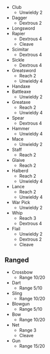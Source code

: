 - Club
  - Unwieldy 2
- Dagger
  - Dextrous 2
- Longsword
- Rapier
  - Dextrous 4
  - Cleave
- Scimitar
  - Dextrous 4
- Sickle
  - Dextrous 4
- Greatsword
  - Reach 2
  - Unwieldy 4
- Handaxe
- Battleaxe
  - Unwieldy 2
- Greataxe
  - Reach 2
  - Unwieldy 4
- Spear
  - Dextrous 4
- Hammer
  - Unwieldy 4
- Mace
  - Unwieldy 2
- Staff
  - Reach 2
- Glaive
  - Reach 2
- Halberd
  - Reach 2
  - Unwieldy 4
- Lance
  - Reach 2
  - Unwieldy 4
- War Pick
  - Unwieldy 2
- Whip
  - Reach 3
  - Dextrous 4
- Flail
  - Unwieldy 2
  - Dextrous 2
  - Cleave

## Ranged 
- Crossbow
  - Range 10/20
- Dart
  - Range 5/10
- Sling
  - Range 10/20
- Blowgun
  - Range 5/10
- Bow
  - Range 10/20
- Net
  - Range 3
  - Cleave
- Gun
  - Range 15/20